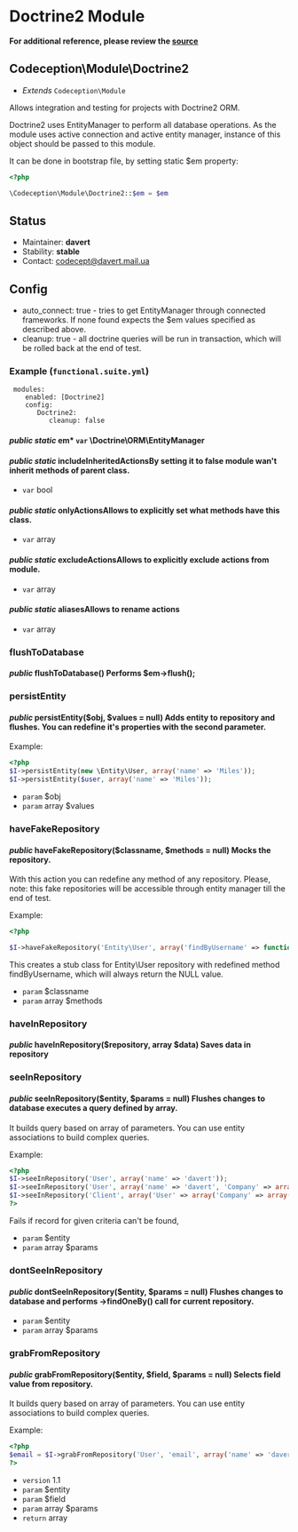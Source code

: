 # Doctrine2 Module

**For additional reference, please review the [source](https://github.com/Codeception/Codeception/tree/master/src/Codeception/Module/Doctrine2.php)**
## Codeception\Module\Doctrine2

* *Extends* `Codeception\Module`

Allows integration and testing for projects with Doctrine2 ORM.

Doctrine2 uses EntityManager to perform all database operations.
As the module uses active connection and active entity manager, instance of this object should be passed to this module.

It can be done in bootstrap file, by setting static $em property:

``` php
<?php

\Codeception\Module\Doctrine2::$em = $em

```
## Status

* Maintainer: **davert**
* Stability: **stable**
* Contact: codecept@davert.mail.ua

## Config

* auto_connect: true - tries to get EntityManager through connected frameworks. If none found expects the $em values specified as described above.
* cleanup: true - all doctrine queries will be run in transaction, which will be rolled back at the end of test.

 ### Example (`functional.suite.yml`)

     modules:
        enabled: [Doctrine2]
        config:
           Doctrine2:
              cleanup: false

#### *public static* em* `var`  \Doctrine\ORM\EntityManager
#### *public static* includeInheritedActionsBy setting it to false module wan't inherit methods of parent class.

 * `var`  bool
#### *public static* onlyActionsAllows to explicitly set what methods have this class.

 * `var`  array
#### *public static* excludeActionsAllows to explicitly exclude actions from module.

 * `var`  array
#### *public static* aliasesAllows to rename actions

 * `var`  array





### flushToDatabase
#### *public* flushToDatabase() Performs $em->flush();
### persistEntity
#### *public* persistEntity($obj, $values = null) Adds entity to repository and flushes. You can redefine it's properties with the second parameter.

Example:

``` php
<?php
$I->persistEntity(new \Entity\User, array('name' => 'Miles'));
$I->persistEntity($user, array('name' => 'Miles'));
```

 * `param`  $obj
 * `param`  array $values
### haveFakeRepository
#### *public* haveFakeRepository($classname, $methods = null) Mocks the repository.

With this action you can redefine any method of any repository.
Please, note: this fake repositories will be accessible through entity manager till the end of test.

Example:

``` php
<?php

$I->haveFakeRepository('Entity\User', array('findByUsername' => function($username) {  return null; }));

```

This creates a stub class for Entity\User repository with redefined method findByUsername, which will always return the NULL value.

 * `param`  $classname
 * `param`  array $methods
### haveInRepository
#### *public* haveInRepository($repository, array $data) Saves data in repository
### seeInRepository
#### *public* seeInRepository($entity, $params = null) Flushes changes to database executes a query defined by array.
It builds query based on array of parameters.
You can use entity associations to build complex queries.

Example:

``` php
<?php
$I->seeInRepository('User', array('name' => 'davert'));
$I->seeInRepository('User', array('name' => 'davert', 'Company' => array('name' => 'Codegyre')));
$I->seeInRepository('Client', array('User' => array('Company' => array('name' => 'Codegyre')));
?>
```

Fails if record for given criteria can\'t be found,

 * `param`  $entity
 * `param`  array $params
### dontSeeInRepository
#### *public* dontSeeInRepository($entity, $params = null) Flushes changes to database and performs ->findOneBy() call for current repository.

 * `param`  $entity
 * `param`  array $params

### grabFromRepository
#### *public* grabFromRepository($entity, $field, $params = null) Selects field value from repository.
It builds query based on array of parameters.
You can use entity associations to build complex queries.

Example:

``` php
<?php
$email = $I->grabFromRepository('User', 'email', array('name' => 'davert'));
?>
```

 * `version`  1.1
 * `param`  $entity
 * `param`  $field
 * `param`  array $params
 * `return`  array







































